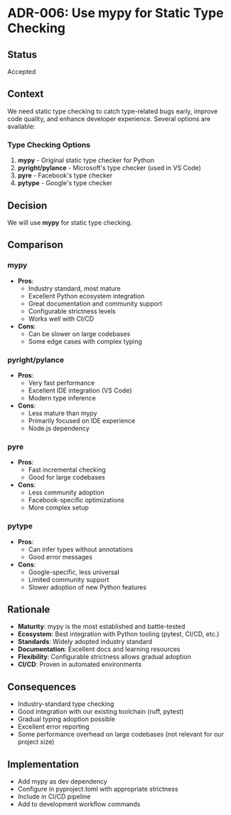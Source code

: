 # ADR-006: Use mypy for Static Type Checking

## Status
Accepted

## Context
We need static type checking to catch type-related bugs early, improve code quality, and enhance developer experience. Several options are available:

### Type Checking Options
1. **mypy** - Original static type checker for Python
2. **pyright/pylance** - Microsoft's type checker (used in VS Code)
3. **pyre** - Facebook's type checker
4. **pytype** - Google's type checker

## Decision
We will use **mypy** for static type checking.

## Comparison

### mypy
- **Pros**: 
  - Industry standard, most mature
  - Excellent Python ecosystem integration
  - Great documentation and community support
  - Configurable strictness levels
  - Works well with CI/CD
- **Cons**: 
  - Can be slower on large codebases
  - Some edge cases with complex typing

### pyright/pylance
- **Pros**: 
  - Very fast performance
  - Excellent IDE integration (VS Code)
  - Modern type inference
- **Cons**: 
  - Less mature than mypy
  - Primarily focused on IDE experience
  - Node.js dependency

### pyre
- **Pros**: 
  - Fast incremental checking
  - Good for large codebases
- **Cons**: 
  - Less community adoption
  - Facebook-specific optimizations
  - More complex setup

### pytype
- **Pros**: 
  - Can infer types without annotations
  - Good error messages
- **Cons**: 
  - Google-specific, less universal
  - Limited community support
  - Slower adoption of new Python features

## Rationale
- **Maturity**: mypy is the most established and battle-tested
- **Ecosystem**: Best integration with Python tooling (pytest, CI/CD, etc.)
- **Standards**: Widely adopted industry standard
- **Documentation**: Excellent docs and learning resources
- **Flexibility**: Configurable strictness allows gradual adoption
- **CI/CD**: Proven in automated environments

## Consequences
- Industry-standard type checking
- Good integration with our existing toolchain (ruff, pytest)
- Gradual typing adoption possible
- Excellent error reporting
- Some performance overhead on large codebases (not relevant for our project size)

## Implementation
- Add mypy as dev dependency
- Configure in pyproject.toml with appropriate strictness
- Include in CI/CD pipeline
- Add to development workflow commands
